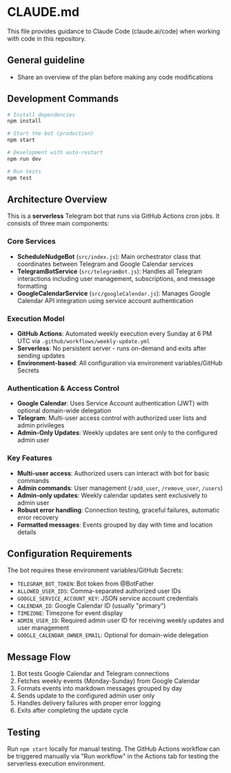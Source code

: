 # CLAUDE.md

This file provides guidance to Claude Code (claude.ai/code) when working with code in this repository.

## General guideline

- Share an overview of the plan before making any code modifications

## Development Commands

```bash
# Install dependencies
npm install

# Start the bot (production)
npm start

# Development with auto-restart
npm run dev

# Run tests
npm test
```

## Architecture Overview

This is a **serverless** Telegram bot that runs via GitHub Actions cron jobs. It consists of three main components:

### Core Services
- **ScheduleNudgeBot** (`src/index.js`): Main orchestrator class that coordinates between Telegram and Google Calendar services
- **TelegramBotService** (`src/telegramBot.js`): Handles all Telegram interactions including user management, subscriptions, and message formatting
- **GoogleCalendarService** (`src/googleCalendar.js`): Manages Google Calendar API integration using service account authentication

### Execution Model
- **GitHub Actions**: Automated weekly execution every Sunday at 6 PM UTC via `.github/workflows/weekly-update.yml`
- **Serverless**: No persistent server - runs on-demand and exits after sending updates
- **Environment-based**: All configuration via environment variables/GitHub Secrets

### Authentication & Access Control
- **Google Calendar**: Uses Service Account authentication (JWT) with optional domain-wide delegation
- **Telegram**: Multi-user access control with authorized user lists and admin privileges
- **Admin-Only Updates**: Weekly updates are sent only to the configured admin user

### Key Features
- **Multi-user access**: Authorized users can interact with bot for basic commands
- **Admin commands**: User management (`/add_user`, `/remove_user`, `/users`)
- **Admin-only updates**: Weekly calendar updates sent exclusively to admin user
- **Robust error handling**: Connection testing, graceful failures, automatic error recovery
- **Formatted messages**: Events grouped by day with time and location details

## Configuration Requirements

The bot requires these environment variables/GitHub Secrets:
- `TELEGRAM_BOT_TOKEN`: Bot token from @BotFather
- `ALLOWED_USER_IDS`: Comma-separated authorized user IDs
- `GOOGLE_SERVICE_ACCOUNT_KEY`: JSON service account credentials
- `CALENDAR_ID`: Google Calendar ID (usually "primary")
- `TIMEZONE`: Timezone for event display
- `ADMIN_USER_ID`: Required admin user ID for receiving weekly updates and user management
- `GOOGLE_CALENDAR_OWNER_EMAIL`: Optional for domain-wide delegation

## Message Flow
1. Bot tests Google Calendar and Telegram connections
2. Fetches weekly events (Monday-Sunday) from Google Calendar
3. Formats events into markdown messages grouped by day
4. Sends update to the configured admin user only
5. Handles delivery failures with proper error logging
6. Exits after completing the update cycle

## Testing
Run `npm start` locally for manual testing. The GitHub Actions workflow can be triggered manually via "Run workflow" in the Actions tab for testing the serverless execution environment.